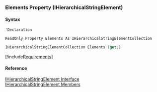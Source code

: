 ﻿### Elements Property (IHierarchicalStringElement)

#### Syntax

```vbnet
'Declaration

ReadOnly Property Elements As IHierarchicalStringElementCollection
```

```csharp
IHierarchicalStringElementCollection Elements {get;}
```

[!include[Requirements](../partials/requirements.md)]

#### Reference

[IHierarchicalStringElement Interface](fcSDK~FChoice.Foundation.Clarify.DataObjects.IHierarchicalStringElement.md)  
[IHierarchicalStringElement Members](fcSDK~FChoice.Foundation.Clarify.DataObjects.IHierarchicalStringElement_members.md)